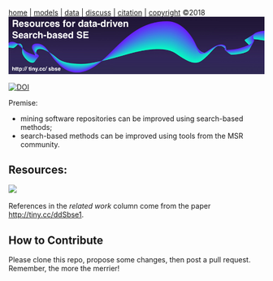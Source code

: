 
[home](http://tiny.cc/sbse) |
[models](xx) |
[data](xx) |
[discuss](https://github.com/ai-se/ResourcesDataDrivenSBSE/issues) |
[citation](CITATION.md) |
[copyright](https://github.com/ai-se/ResourcesDataDrivenSBSE/blob/master/LICENSE.md) &copy;2018 
<br>
[<img width=900 src="img/banner.png">](http://tiny.cc/sbse)<br> 


 [![DOI](https://zenodo.org/badge/116411075.svg)](https://zenodo.org/badge/latestdoi/116411075)

Premise:

- mining software repositories can be improved using search-based methods;
- search-based methods can be improved using
  tools from the MSR community.


## Resources:

![](https://github.com/ai-se/ResourceDataDrivenSBSE/raw/master/img/image0.png)

References in the _related work_ column come from the paper http://tiny.cc/ddSbse1.

## How to Contribute

Please clone this repo, propose some changes, then post a pull request. Remember, the more the merrier!
